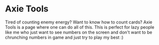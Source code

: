 # Axie Tools
Tired of counting enemy energy? Want to know how to count cards? Axie Tools is a page where one can do all of this. This is perfect for lazy people like me who just want to see numbers on the screen and don't want to be chrunching numbers in game and just try to play my best :)

